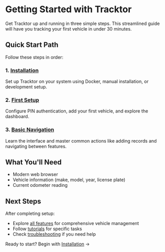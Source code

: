 # Getting Started with Tracktor

Get Tracktor up and running in three simple steps. This streamlined guide will have you tracking your first vehicle in under 30 minutes.

## Quick Start Path

Follow these steps in order:

### 1. [Installation](./installation.md)
Set up Tracktor on your system using Docker, manual installation, or development setup.

### 2. [First Setup](./first-setup.md)
Configure PIN authentication, add your first vehicle, and explore the dashboard.

### 3. [Basic Navigation](./basic-navigation.md)
Learn the interface and master common actions like adding records and navigating between features.

## What You'll Need

- Modern web browser
- Vehicle information (make, model, year, license plate)
- Current odometer reading

## Next Steps

After completing setup:
- Explore [all features](../features/index.md) for comprehensive vehicle management
- Follow [tutorials](../tutorials/index.md) for specific tasks
- Check [troubleshooting](../support/common-issues.md) if you need help

Ready to start? Begin with [Installation](./installation.md) →
